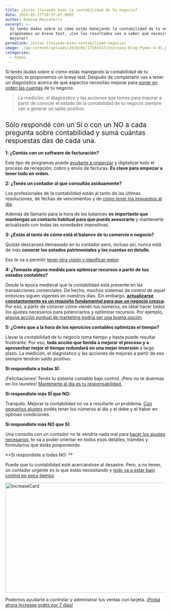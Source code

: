 ```yaml
---
title: ¿Estás llevando bien la contabilidad de tu negocio?
date: 2018-05-17T18:57:07.000Z
author: Romina Mazzaferri
excerpt: >-
  Si tenés dudas sobre si cómo estás manejando la contabilidad de tu negocio, te
  proponemos un breve test. ¡Con los resultados vas a saber qué necesitás
  mejorar!
permalink: /estas-llevando-bien-contabilidad-negocio/
image: ./wp-content/uploads/2018/05/17184337/Increase-Blog-Pymes-4-01.png
categories:
  - Pymes
---
```

<span style="font-weight: 400;">Si tenés dudas sobre si cómo estás manejando la contabilidad de tu negocio, te proponemos un breve test. Después de completarlo vas a tener un diagnóstico acerca de qué aspectos necesitás mejorar para <a href="https://www.increasecard.com/monotributo-responsable-inscripto-conviene/">poner en orden las cuentas</a></span> <span style="font-weight: 400;">de tu negocio.</span>

> <span style="font-weight: 400;">La medición, el diagnóstico y las acciones que tomes para mejorar a partir de conocer el estado de la contabilidad de tu negocio siempre van a generar un saldo positivo.</span>

## <span style="font-weight: 400;">Sólo respondé con un Sí o con un NO a cada pregunta sobre contabilidad y sumá cuántas respuestas das de cada una.</span>

**1: ¿Contás con un software de facturación?**

<span style="font-weight: 400;">Este tipo de programas puede <a href="https://www.increasecard.com/4-claves-la-gestion-gastos/">ayudarte a organizar</a> y digitalizar todo el proceso de recepción, cobro y envío de facturas. <strong>Es clave para empezar a tener todo en orden.</strong></span>

**2: ¿Tenés un contador al que consultás asiduamente?**

<span style="font-weight: 400;">Los profesionales de la contabilidad están al tanto de las últimas resoluciones, de fechas de vencimientos y de <a href="https://www.increasecard.com/calendario-pagos-mejora-la-gestion-tu-negocio/">cómo tener los impuestos al día</a>. </span>

<span style="font-weight: 400;">Además de llamarlo para la hora de los balances <strong>es importante que mantengas un contacto habitual para que pueda asesorarte</strong> y mantenerte actualizado con todas las novedades impositivas. </span>

**3: ¿Estás al tanto de cómo está el balance de tu comercio o negocio?**

<span style="font-weight: 400;">Quizás descanses demasiado en tu contador pero, incluso así, nunca está de más <strong>conocer los estados patrimoniales y las cuentas en detalle.</strong></span>

<span style="font-weight: 400;">Eso te va a permitir <a href="https://www.increasecard.com/como-controlar-el-stock-negocio/">tener otra visión y planificar mejor</a>.</span>

**4: ¿Tomaste alguna medida para optimizar recursos a partir de tus estados contables?**

<span style="font-weight: 400;">Desde la época medieval que la contabilidad está presente en las transacciones comerciales. De hecho, muchos sistemas de control de aquel entonces siguen vigentes en nuestros días. Sin embargo, <strong><a href="https://www.increasecard.com/4-herramientas-para-profesionalizar-tu-negocio/">actualizarse constantemente es un requisito fundamental para que un negocio crezca</a>.</strong> Por eso, a partir de conocer cómo vienen tus números, es ideal hacer todos los ajustes necesarios para potenciarlos y optimizar recursos. Por ejemplo, <a href="https://www.increasecard.com/marketing-digital-7-tendencias-que-pisaran-fuerte-en-2018/">alguna acción puntual de marketing podría ser una buena opción</a>.</span>

**5: ¿Creés que a la hora de los ejercicios contables optimizás el tiempo?**

<span style="font-weight: 400;">Llevar la contabilidad de tu negocio toma tiempo y hasta puede resultar frustrante. Por eso, <strong>toda acción que tienda a mejorar el proceso y a aprovechar mejor el tiempo redundará en una mejor inversión</strong> a largo plazo. La medición, el diagnóstico y las acciones de mejoras a partir de eso siempre tendrán saldo positivo.</span>

**Si respondiste a todas SÍ:**

<span style="font-weight: 400;">¡Felicitaciones! Tenés tu sistema contable bajo control. ¡Pero no te duermas en los laureles! <a href="https://www.increasecard.com/mantener-control-tus-pagos/">Mantenerte al día es tu responsabilidad.</a></span>

**Si respondiste más SÍ que NO:**

<span style="font-weight: 400;">Tranquilo. Mejorar la contabilidad no va a resultarte un problema. <a href="https://www.increasecard.com/control-stock-te-ayuda-optimizar-recursos/">Con pequeños ajustes</a> podés tener los números al día y el debe y el haber en óptimas condiciones.</span>

**Si respondiste más NO que SÍ:**

<span style="font-weight: 400;">Una consulta con un contador no te vendría nada mal para <a href="https://www.increasecard.com/4-claves-la-gestion-gastos/">hacer los ajustes necesarios</a>, te va a poder orientar en todos esos detalles, trámites y formularios que estás posponiendo.</span>

**Si respondiste a todas NO: **

<span style="font-weight: 400;">Puede que tu contabilidad esté acercándose al desastre. Pero, a no temer, un contador urgente es lo que estás necesitando y <a href="https://www.increasecard.com/pymes-las-ventajas-de-la-contabilidad-en-la-nube/">todo va a estar bajo control en poco tiempo</a>.</span>

[<img class="aligncenter wp-image-2937 size-full" src="https://d1nzec96y7u1ro.cloudfront.net/wp-content/uploads/2018/02/04133256/Banner.png" alt="IncreaseCard" width="1001" height="345" srcset="https://d1nzec96y7u1ro.cloudfront.net/wp-content/uploads/2018/02/04133256/Banner.png 1001w, https://d1nzec96y7u1ro.cloudfront.net/wp-content/uploads/2018/02/04133256/Banner-300x103.png 300w, https://d1nzec96y7u1ro.cloudfront.net/wp-content/uploads/2018/02/04133256/Banner-768x265.png 768w" sizes="(max-width: 1001px) 100vw, 1001px" />](https://goo.gl/whdVtP)

Podemos ayudarte a controlar y administrar tus ventas con tarjeta. [¡Probá ahora Increase gratis por 7 días!](https://goo.gl/whdVtP)
